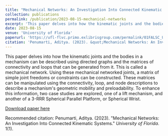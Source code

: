 ```yaml
---
title: "Mechanical Networks: An Investigation Into Connected Kinematic Systems"
collection: publications
permalink: /publication/2023-08-15-mechanical-networks
excerpt: 'This paper delves into how the kinematic joints and the bodies in a mechanism can be described using directed graphs and the matrices of connectivity and loops that can be generated from it. This is called a mechanical network. Using these mechanical networked joints, a matrix of simple joint freedoms or constraints can be constructed. These matrices can be manipulated using the connectivity, loop, and node descriptions to describe a mechanism&apos;s geometric mobility and preloadability. To enhance this information, two case studies are explored, one of a lift mechanism, and another of a 3-RRR Spherical Parallel Platform, or Spherical Wrist. '
date: 2023-08-15
venue: 'University of Florida'
paperurl: 'https://ufl-flvc.primo.exlibrisgroup.com/permalink/01FALSC_UFL/6ad6fc/alma99384164120006597 '
citation: 'Penumarti, Aditya. (2023). &quot;Mechanical Networks: An Investigation Into Connected Kinematic Systems.&quot; <i>University of Florida</i>. 1(1).'
---
```

This paper delves into how the kinematic joints and the bodies in a mechanism can be described using directed graphs and the matrices of connectivity and loops that can be generated from it. This is called a mechanical network. Using these mechanical networked joints, a matrix of simple joint freedoms or constraints can be constructed. These matrices can be manipulated using the connectivity, loop, and node descriptions to describe a mechanism&apos;s geometric mobility and preloadability. To enhance this information, two case studies are explored, one of a lift mechanism, and another of a 3-RRR Spherical Parallel Platform, or Spherical Wrist. 

[Download paper here](https://ufl-flvc.primo.exlibrisgroup.com/permalink/01FALSC_UFL/6ad6fc/alma99384164120006597 )

Recommended citation: Penumarti, Aditya. (2023). "Mechanical Networks: An Investigation Into Connected Kinematic Systems." <i>University of Florida</i>. 1(1).
